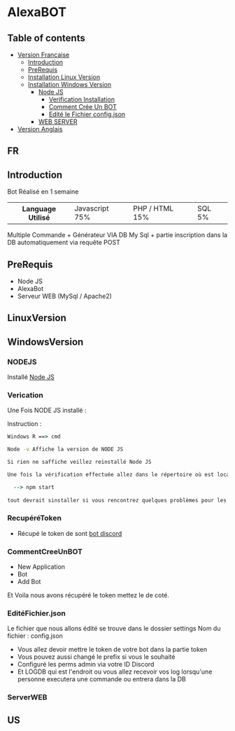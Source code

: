 # AlexaBOT

## Table of contents

- [Version Francaise](#FR)
  - [Introduction](#introduction)
  - [PreRequis](#prerequis)
  - [Installation Linux Version](#LinuxVersion)
  - [Installation Windows Version](#WindowsVersion)
    - [Node JS](#NODEJS)
      - [Verification Installation](#Verication)
      - [Comment Crée Un BOT](#RecupéréToken)
      - [Edité le Fichier config.json](#EditéFichier.json)
     - [WEB SERVER](#ServerWEB)
- [Version Anglais](#US)

## FR

## Introduction 

<p> Bot Réalisé en 1 semaine </p> 
<table>
  <th>
    Language Utilisé
  </th>
  <td>
    Javascript 75%
  </td>
  <td>
    PHP / HTML 15%
  </td>
  <td>
    SQL 5% 
  </td>
</table>
<p> Multiple Commande + Générateur VIA DB My Sql + partie inscription dans la DB automatiquement via requête POST </p>

## PreRequis

- Node JS 
- AlexaBot 
- Serveur WEB (MySql / Apache2)

## LinuxVersion 



## WindowsVersion

### NODEJS

Installé [Node JS](https://nodejs.org)

### Verication

<p> Une Fois NODE JS installé : </p>
<p> Instruction : </p>
  
```cmd
Windows R ==> cmd

Node -v Affiche la version de NODE JS 

Si rien ne saffiche veillez reinstallé Node JS 

Une fois la vérification effectuée allez dans le répertoire où est localisé AlexaBOT via cd destination

  --> npm start 
  
tout devrait sinstaller si vous rencontrez quelques problèmes pour les modules installés les a la main npm i nomdumodule.

```

### RecupéréToken

- Récupé le token de sont [bot discord](http://discord.com/developers/applications)

### CommentCreeUnBOT

- New Application
- Bot
- Add Bot

Et Voila nous avons récupéré le token mettez le de coté.

### EditéFichier.json

Le fichier que nous allons édité se trouve dans le dossier settings
Nom du fichier : config.json 

- Vous allez devoir mettre le token de votre bot dans la partie token
- Vous pouvez aussi changé le prefix si vous le souhaité 
- Configuré les perms admin via votre ID Discord
- Et LOGDB qui est l'endroit ou vous allez recevoir vos log lorsqu'une personne executera une commande ou entrera dans la DB

### ServerWEB





## US

    
